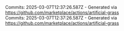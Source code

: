 Commits: 2025-03-07T12:37:26.587Z - Generated via https://github.com/marketplace/actions/artificial-grass
<br>
Commits: 2025-03-07T12:37:26.587Z - Generated via https://github.com/marketplace/actions/artificial-grass
<br>

